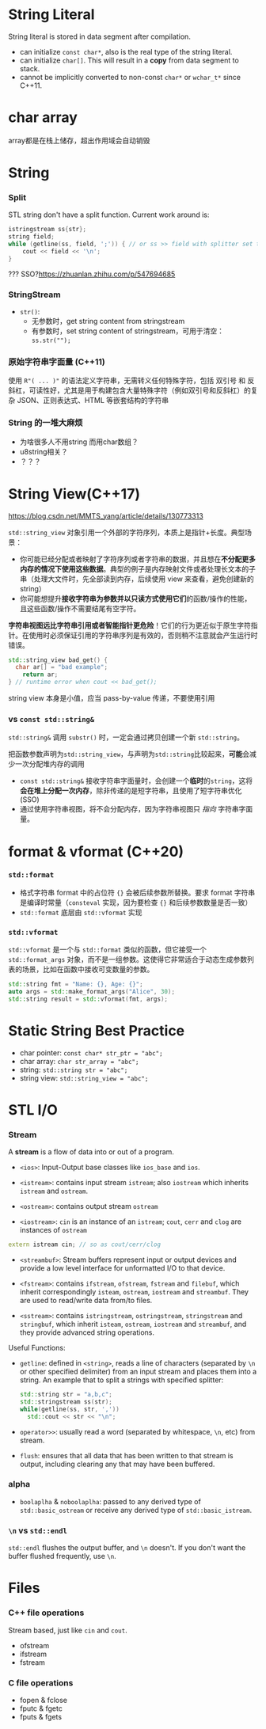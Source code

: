 # String Literal

String literal is stored in data segment after compilation. 

- can initialize `const char*`, also is the real type of the string literal.
- can initialize `char[]`. This will result in a **copy** from data segment to stack.
- cannot be implicitly converted to non-const `char*` or `wchar_t*` since C++11.



# char array

array都是在栈上储存，超出作用域会自动销毁



# String

### Split

STL string don't have a split function. Current work around is:

```c++
istringstream ss{str};
string field;
while (getline(ss, field, ';')) { // or ss >> field with splitter set to ' '
    cout << field << '\n';
}
```

??? SSO?https://zhuanlan.zhihu.com/p/547694685

### StringStream

- `str()`: 
  - 无参数时，get string content from stringstream
  - 有参数时，set string content of stringstream，可用于清空：`ss.str("");`

### 原始字符串字面量 (C++11)

使用 `R"( ... )"` 的语法定义字符串，无需转义任何特殊字符，包括 双引号 和 反斜杠，可读性好，尤其是用于构建包含大量特殊字符（例如双引号和反斜杠）的复杂 JSON、正则表达式、HTML 等嵌套结构的字符串

### String 的一堆大麻烦

- 为啥很多人不用string 而用char数组？
- u8string相关？
- ？？？



# String View(C++17)

https://blog.csdn.net/MMTS_yang/article/details/130773313

`std::string_view` 对象引用一个外部的字符序列，本质上是指针+长度。典型场景：

- 你可能已经分配或者映射了字符序列或者字符串的数据，并且想在**不分配更多内存的情况下使用这些数据**。典型的例子是内存映射文件或者处理长文本的子串（处理大文件时，先全部读到内存，后续使用 view 来查看，避免创建新的 string）
- 你可能想提升**接收字符串为参数并以只读方式使用它们**的函数/操作的性能，且这些函数/操作不需要结尾有空字符。

**字符串视图远比字符串引用或者智能指针更危险**！它们的行为更近似于原生字符指针。在使用时必须保证引用的字符串序列是有效的，否则稍不注意就会产生运行时错误。

```c++
std::string_view bad_get() {
  char ar[] = "bad example";
	return ar;
} // runtime error when cout << bad_get();
```

string view 本身是小值，应当 pass-by-value 传递，不要使用引用

### vs `const std::string&`

`std::string&` 调用 `substr()` 时，一定会通过拷贝创建一个新 `std::string`。

把函数参数声明为`std::string_view`，与声明为`std::string`比较起来，**可能**会减少一次分配堆内存的调用

- `const std::string&` 接收字符串字面量时，会创建一个**临时**的`string`，这将**会在堆上分配一次内存**，除非传递的是短字符串，且使用了短字符串优化(SSO)
- 通过使用字符串视图，将不会分配内存，因为字符串视图只 *指向* 字符串字面量。



# format & vformat (C++20)

### `std::format`

- 格式字符串 format 中的占位符 `{}` 会被后续参数所替换。要求 format 字符串是编译时常量（`consteval` 实现，因为要检查 `{}` 和后续参数数量是否一致）
- `std::format` 底层由 `std::vformat` 实现

### `std::vformat`

`std::vformat` 是一个与 `std::format` 类似的函数，但它接受一个 `std::format_args` 对象，而不是一组参数。这使得它非常适合于动态生成参数列表的场景，比如在函数中接收可变数量的参数。

```c++
std::string fmt = "Name: {}, Age: {}";
auto args = std::make_format_args("Alice", 30);
std::string result = std::vformat(fmt, args);
```



# Static String Best Practice

- char pointer: `const char* str_ptr = "abc";`
- char array: `char str_array = "abc";`
- string: `std::string str = "abc";`
- string view: `std::string_view = "abc";`





# STL I/O

### Stream

A **stream** is a flow of data into or out of a program.

- `<ios>`: Input-Output base classes like `ios_base` and `ios`.

- `<istream>`: contains input stream `istream`; also `iostream` which inherits `istream` and `ostream`.

- `<ostream>`: contains output stream `ostream`

- `<iostream>`: `cin` is an instance of an `istream`; `cout`, `cerr` and `clog` are instances of `ostream`

 ```c++
extern istream cin; // so as cout/cerr/clog
 ```

- `<streambuf>`: Stream buffers represent input or output devices and provide a low level interface for unformatted I/O to that device.

- `<fstream>`: contains `ifstream`, `ofstream`, `fstream` and `filebuf`, which inherit correspondingly `isteam`, `ostream`, `iostream` and `streambuf`. They are used to read/write data from/to files.

- `<sstream>`: contains `istringstream`, `ostringstream`, `stringstream` and `stringbuf`, which inherit `isteam`, `ostream`, `iostream` and `streambuf`, and they provide advanced string operations.

Useful Functions: 

- `getline`: defined in `<string>`, reads a line of characters (separated by `\n` or other specified delimiter) from an input stream and places them into a string. An example that to split a strings with specified splitter:

  ```c++
  std::string str = "a,b,c";
  std::stringstream ss(str);
  while(getline(ss, str, ','))
  	std::cout << str << "\n";
  ```

- `operator>>`: usually read a word (separated by whitespace, `\n`, etc) from stream.

- `flush`: ensures that all data that has been written to that stream is output, including clearing any that may have been buffered.

### alpha

- `boolaplha` & `noboolaplha`: passed to any derived type of `std::basic_ostream` or receive any derived type of `std::basic_istream`. 

### `\n` vs `std::endl`

`std::endl` flushes the output buffer, and `\n` doesn't. If you don't want the buffer flushed frequently, use `\n`.



# Files

### C++ file operations

Stream based, just like `cin` and `cout`.

- ofstream
- ifstream
- fstream

### C file operations

- fopen & fclose
- fputc & fgetc
- fputs & fgets
